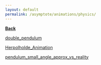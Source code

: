 ```yaml
---
layout: default
permalink: /asymptote/animations/physics/
---
```


[**Back**](../)


[double_pendulum](https://ryanmaguire.github.io/assets/double_pendulum.gif)

[Herpolholde_Animation](https://ryanmaguire.github.io/assets/Herpolholde_Animation.gif)

[pendulum_small_angle_approx_vs_reality](https://ryanmaguire.github.io/assets/pendulum_small_angle_approx_vs_reality.gif)

